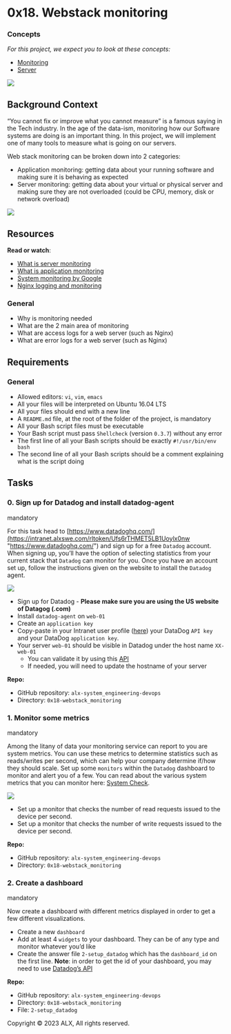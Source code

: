 # 0x18. Webstack monitoring



### Concepts

_For this project, we expect you to look at these concepts:_

-   [Monitoring](https://intranet.alxswe.com/concepts/13)
-   [Server](https://intranet.alxswe.com/concepts/67)

![](https://s3.amazonaws.com/intranet-projects-files/holbertonschool-sysadmin_devops/281/hb3pAsO.png)

## Background Context

“You cannot fix or improve what you cannot measure” is a famous saying in the Tech industry. In the age of the data-ism, monitoring how our Software systems are doing is an important thing. In this project, we will implement one of many tools to measure what is going on our servers.

Web stack monitoring can be broken down into 2 categories:

-   Application monitoring: getting data about your running software and making sure it is behaving as expected
-   Server monitoring: getting data about your virtual or physical server and making sure they are not overloaded (could be CPU, memory, disk or network overload)

![](https://s3.amazonaws.com/intranet-projects-files/holbertonschool-sysadmin_devops/281/ktCXnhE.jpg)

## Resources

**Read or watch**:

-   [What is server monitoring](https://intranet.alxswe.com/rltoken/km_XUDAfXEBoXZQsIWEo5Q "What is server monitoring")
-   [What is application monitoring](https://intranet.alxswe.com/rltoken/z9jsikINjrsUo2QY5_Xz8g "What is application monitoring")
-   [System monitoring by Google](https://intranet.alxswe.com/rltoken/_8KIbIUNzMgKi_LiGMBWAw "System monitoring by Google")
-   [Nginx logging and monitoring](https://intranet.alxswe.com/rltoken/V3GsrDcMHPdgrizShj4RCg "Nginx logging and monitoring")


### General

-   Why is monitoring needed
-   What are the 2 main area of monitoring
-   What are access logs for a web server (such as Nginx)
-   What are error logs for a web server (such as Nginx)



## Requirements

### General

-   Allowed editors:  `vi`,  `vim`,  `emacs`
-   All your files will be interpreted on Ubuntu 16.04 LTS
-   All your files should end with a new line
-   A  `README.md`  file, at the root of the folder of the project, is mandatory
-   All your Bash script files must be executable
-   Your Bash script must pass  `Shellcheck`  (version  `0.3.7`) without any error
-   The first line of all your Bash scripts should be exactly  `#!/usr/bin/env bash`
-   The second line of all your Bash scripts should be a comment explaining what is the script doing



## Tasks

### 0. Sign up for Datadog and install datadog-agent

mandatory

For this task head to  [https://www.datadoghq.com/](https://intranet.alxswe.com/rltoken/Ufs6rTHMET5LB1Uoylx0nw "https://www.datadoghq.com/")  and sign up for a free  `Datadog`  account. When signing up, you’ll have the option of selecting statistics from your current stack that  `Datadog`  can monitor for you. Once you have an account set up, follow the instructions given on the website to install the  `Datadog`  agent.

![](https://s3.amazonaws.com/alx-intranet.hbtn.io/uploads/medias/2019/6/6b0ea6345a6375437845.png?X-Amz-Algorithm=AWS4-HMAC-SHA256&X-Amz-Credential=AKIARDDGGGOUSBVO6H7D%2F20230510%2Fus-east-1%2Fs3%2Faws4_request&X-Amz-Date=20230510T223100Z&X-Amz-Expires=86400&X-Amz-SignedHeaders=host&X-Amz-Signature=160b9060a3fa3aaf13475449d42ad14d4336e1437d53587890bbc4954be50890)

-   Sign up for Datadog -  **Please make sure you are using the US website of Datagog (.com)**
-   Install  `datadog-agent`  on  `web-01`
-   Create an  `application key`
-   Copy-paste in your Intranet user profile ([here](https://intranet.alxswe.com/rltoken/elXu5CcaGpeK7GxerBb7wQ "here")) your DataDog  `API key`  and your DataDog  `application key`.
-   Your server  `web-01`  should be visible in Datadog under the host name  `XX-web-01`
    -   You can validate it by using this  [API](https://intranet.alxswe.com/rltoken/5BtVPmgzhb96y7jZDGGHOQ "API")
    -   If needed, you will need to update the hostname of your server

**Repo:**

-   GitHub repository:  `alx-system_engineering-devops`
-   Directory:  `0x18-webstack_monitoring`



### 1. Monitor some metrics

mandatory

Among the litany of data your monitoring service can report to you are system metrics. You can use these metrics to determine statistics such as reads/writes per second, which can help your company determine if/how they should scale. Set up some  `monitors`  within the  `Datadog`  dashboard to monitor and alert you of a few. You can read about the various system metrics that you can monitor here:  [System Check](https://intranet.alxswe.com/rltoken/4RPOEVDTqKXuvyU4Gkj2Bw "System Check").

![](https://s3.amazonaws.com/alx-intranet.hbtn.io/uploads/medias/2019/6/6a4551974aadc181e97a.png?X-Amz-Algorithm=AWS4-HMAC-SHA256&X-Amz-Credential=AKIARDDGGGOUSBVO6H7D%2F20230510%2Fus-east-1%2Fs3%2Faws4_request&X-Amz-Date=20230510T223100Z&X-Amz-Expires=86400&X-Amz-SignedHeaders=host&X-Amz-Signature=bc7ded02a93e0af08a1526fca303a6dc74853cfa15d925ffba67e0c2b125f110)

-   Set up a monitor that checks the number of read requests issued to the device per second.
-   Set up a monitor that checks the number of write requests issued to the device per second.

**Repo:**

-   GitHub repository:  `alx-system_engineering-devops`
-   Directory:  `0x18-webstack_monitoring`



### 2. Create a dashboard

mandatory

Now create a dashboard with different metrics displayed in order to get a few different visualizations.

-   Create a new  `dashboard`
-   Add at least 4  `widgets`  to your dashboard. They can be of any type and monitor whatever you’d like
-   Create the answer file  `2-setup_datadog`  which has the  `dashboard_id`  on the first line.  **Note**: in order to get the id of your dashboard, you may need to use  [Datadog’s API](https://intranet.alxswe.com/rltoken/QhlPcQqUocwWcOkZ9s4mWQ "Datadog's API")

**Repo:**

-   GitHub repository:  `alx-system_engineering-devops`
-   Directory:  `0x18-webstack_monitoring`
-   File:  `2-setup_datadog`



Copyright © 2023 ALX, All rights reserved.
